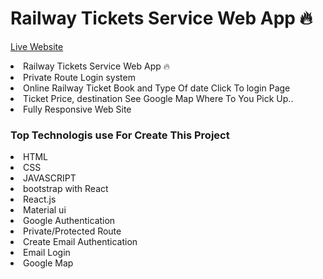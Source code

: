 # Railway Tickets Service Web App 🔥
[Live Website](https://railway-tickets-service.web.app/)
<br>

<li>Railway Tickets Service Web App 🔥</li>
<li>Private Route Login system</li>
<li>Online Railway Ticket Book and Type Of date Click To login Page</li>
<li>Ticket Price, destination See Google Map Where To You Pick Up..</li>
<li>Fully Responsive Web Site</li>

### Top Technologis use For Create This Project
<li>HTML</li>
<li>CSS</li>
<li>JAVASCRIPT</li>
<li>bootstrap with React </li>
<li>React.js</li>
<li>Material ui</li>
<li>Google Authentication</li>
<li>Private/Protected Route</li>
<li>Create Email Authentication</li>
<li>Email Login</li>
<li>Google Map</li>

